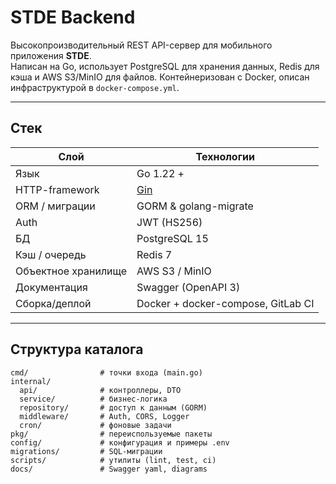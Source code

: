 # STDE Backend

Высокопроизводительный REST API-сервер для мобильного приложения **STDE**.  
Написан на Go, использует PostgreSQL для хранения данных, Redis для кэша и AWS S3/MinIO для файлов. Контейнеризован с Docker, описан инфраструктурой в `docker-compose.yml`.

---

## Стек

| Слой          | Технологии |
|---------------|------------|
| Язык          | Go 1.22 +  |
| HTTP-framework| [Gin](https://github.com/gin-gonic/gin) |
| ORM / миграции| GORM & golang-migrate |
| Auth          | JWT (HS256) |
| БД            | PostgreSQL 15 |
| Кэш / очередь | Redis 7     |
| Объектное хранилище | AWS S3 / MinIO |
| Документация  | Swagger (OpenAPI 3) |
| Сборка/деплой | Docker + docker-compose, GitLab CI |

---

## Структура каталога

```text
cmd/                # точки входа (main.go)
internal/
  api/              # контроллеры, DTO
  service/          # бизнес-логика
  repository/       # доступ к данным (GORM)
  middleware/       # Auth, CORS, Logger
  cron/             # фоновые задачи
pkg/                # переиспользуемые пакеты
config/             # конфигурация и примеры .env
migrations/         # SQL-миграции
scripts/            # утилиты (lint, test, ci)
docs/               # Swagger yaml, diagrams
